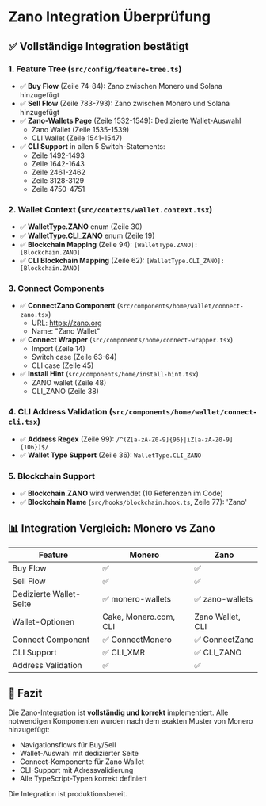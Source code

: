 # Zano Integration Überprüfung

## ✅ Vollständige Integration bestätigt

### 1. Feature Tree (`src/config/feature-tree.ts`)
- ✅ **Buy Flow** (Zeile 74-84): Zano zwischen Monero und Solana hinzugefügt
- ✅ **Sell Flow** (Zeile 783-793): Zano zwischen Monero und Solana hinzugefügt  
- ✅ **Zano-Wallets Page** (Zeile 1532-1549): Dedizierte Wallet-Auswahl
  - Zano Wallet (Zeile 1535-1539)
  - CLI Wallet (Zeile 1541-1547)
- ✅ **CLI Support** in allen 5 Switch-Statements:
  - Zeile 1492-1493
  - Zeile 1642-1643
  - Zeile 2461-2462
  - Zeile 3128-3129
  - Zeile 4750-4751

### 2. Wallet Context (`src/contexts/wallet.context.tsx`)
- ✅ **WalletType.ZANO** enum (Zeile 30)
- ✅ **WalletType.CLI_ZANO** enum (Zeile 19)
- ✅ **Blockchain Mapping** (Zeile 94): `[WalletType.ZANO]: [Blockchain.ZANO]`
- ✅ **CLI Blockchain Mapping** (Zeile 62): `[WalletType.CLI_ZANO]: [Blockchain.ZANO]`

### 3. Connect Components
- ✅ **ConnectZano Component** (`src/components/home/wallet/connect-zano.tsx`)
  - URL: https://zano.org
  - Name: "Zano Wallet"
- ✅ **Connect Wrapper** (`src/components/home/connect-wrapper.tsx`)
  - Import (Zeile 14)
  - Switch case (Zeile 63-64)
  - CLI case (Zeile 45)
- ✅ **Install Hint** (`src/components/home/install-hint.tsx`)
  - ZANO wallet (Zeile 48)
  - CLI_ZANO (Zeile 38)

### 4. CLI Address Validation (`src/components/home/wallet/connect-cli.tsx`)
- ✅ **Address Regex** (Zeile 99): `/^(Z[a-zA-Z0-9]{96}|iZ[a-zA-Z0-9]{106})$/`
- ✅ **Wallet Type Support** (Zeile 36): `WalletType.CLI_ZANO`

### 5. Blockchain Support
- ✅ **Blockchain.ZANO** wird verwendet (10 Referenzen im Code)
- ✅ **Blockchain Name** (`src/hooks/blockchain.hook.ts`, Zeile 77): 'Zano'

## 📊 Integration Vergleich: Monero vs Zano

| Feature | Monero | Zano |
|---------|--------|------|
| Buy Flow | ✅ | ✅ |
| Sell Flow | ✅ | ✅ |
| Dedizierte Wallet-Seite | ✅ monero-wallets | ✅ zano-wallets |
| Wallet-Optionen | Cake, Monero.com, CLI | Zano Wallet, CLI |
| Connect Component | ✅ ConnectMonero | ✅ ConnectZano |
| CLI Support | ✅ CLI_XMR | ✅ CLI_ZANO |
| Address Validation | ✅ | ✅ |

## 🎯 Fazit
Die Zano-Integration ist **vollständig und korrekt** implementiert. Alle notwendigen Komponenten wurden nach dem exakten Muster von Monero hinzugefügt:

- Navigationsflows für Buy/Sell
- Wallet-Auswahl mit dedizierter Seite
- Connect-Komponente für Zano Wallet
- CLI-Support mit Adressvalidierung
- Alle TypeScript-Typen korrekt definiert

Die Integration ist produktionsbereit.
